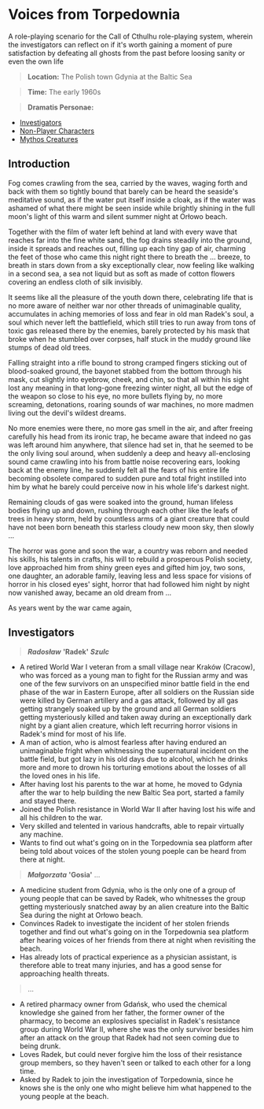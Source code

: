 <!-- Call of Cthulhu :: Voices from Torpedownia

Copyright (C) 2019 Stefan Zimmermann <user@zimmermann.co>

Permission is granted to copy, distribute and/or modify this document
under the terms of the GNU Free Documentation License, Version 1.3
or any later version published by the Free Software Foundation;
with no Invariant Sections, no Front-Cover Texts, and no Back-Cover Texts.
A copy of the license is included in the section entitled "GNU
Free Documentation License".
-->

Voices from Torpedownia
=======================

A role-playing scenario for the Call of Cthulhu role-playing system,
wherein the investigators can reflect on if it's worth
gaining a moment of pure satisfaction by defeating all ghosts from the past
before loosing sanity or even the own life

> **Location:** The Polish town Gdynia at the Baltic Sea

> **Time:** The early 1960s

> **Dramatis Personae:**

* [Investigators](#investigators)
* [Non-Player Characters](#non-player-characters)
* [Mythos Creatures](#mythos-creatures)

Introduction
------------

Fog comes crawling from the sea,
carried by the waves,
waging forth and back with them so tightly bound
that barely can be heard the seaside's meditative sound,
as if the water put itself inside a cloak,
as if the water was ashamed of what there might be seen inside
while brightly shining in the full moon's light
of this warm and silent summer night at Orłowo beach.

Together with the film of water left behind at land
with every wave that reaches far into the fine white sand,
the fog drains steadily into the ground,
inside it spreads and reaches out,
filling up each tiny gap of air,
charming the feet of those who came this night right there
to breath the ... breeze,
to breath in stars down from a sky exceptionally clear,
now feeling like walking in a second sea,
a sea not liquid but as soft as made of cotton flowers
covering an endless cloth of silk invisibly.

It seems like all the pleasure of the youth down there,
celebrating life that is no more aware
of neither war nor other threads of unimaginable quality,
accumulates in aching memories of loss and fear
in old man Radek's soul,
a soul which never left the battlefield,
which still tries to run away from tons of toxic gas
released there by the enemies,
barely protected by his mask that broke when he stumbled over corpses,
half stuck in the muddy ground like stumps of dead old trees.

Falling straight into a rifle bound
to strong cramped fingers sticking out of blood-soaked ground,
the bayonet stabbed from the bottom through his mask,
cut slightly into eyebrow, cheek, and chin,
so that all within his sight
lost any meaning in that long-gone freezing winter night,
all but the edge of the weapon so close to his eye,
no more bullets flying by,
no more screaming, detonations, roaring sounds of war machines,
no more madmen living out the devil's wildest dreams.

No more enemies were there,
no more gas smell in the air,
and after freeing carefully his head from its ironic trap,
he became aware that indeed no gas was left around him anywhere,
that silence had set in,
that he seemed to be the only living soul around,
when suddenly a deep and heavy all-enclosing sound
came crawling into his from battle noise recovering ears,
looking back at the enemy line,
he suddenly felt all the fears of his entire life
becoming obsolete compared to sudden pure and total fright
instilled into him by what he barely could perceive now
in his whole life's darkest night.

Remaining clouds of gas were soaked into the ground,
human lifeless bodies flying up and down,
rushing through each other like the leafs of trees in heavy storm,
held by countless arms of a giant creature that could have not been born
beneath this starless cloudy new moon sky,
then slowly ...

The horror was gone and soon the war,
a country was reborn and needed his skills, his talents in crafts,
his will to rebuild a prosperous Polish society,
love approached him from shiny green eyes
and gifted him joy, two sons, one daughter, an adorable family,
leaving less and less space for visions of horror in his closed eyes' sight,
horror that had followed him night by night
now vanished away, became an old dream from ...

As years went by the war came again,

Investigators
-------------

> ***Radosław*** **'Radek'** ***Szulc***

* A retired World War I veteran from a small village near Kraków (Cracow),
  who was forced as a young man to fight for the Russian army
  and was one of the few survivors on an unspecified minor battle field
  in the end phase of the war in Eastern Europe,
  after all soldiers on the Russian side were killed
  by German artillery and a gas attack,
  followed by all gas getting strangely soaked up by the ground
  and all German soldiers getting mysteriously killed
  and taken away during an exceptionally dark night
  by a giant alien creature,
  which left recurring horror visions in Radek's mind
  for most of his life.
* A man of action, who is almost fearless after having endured
  an unimaginable fright when whitnessing
  the supernatural incident on the battle field,
  but got lazy in his old days due to alcohol,
  which he drinks more and more to drown his torturing emotions
  about the losses of all the loved ones in his life.
* After having lost his parents to the war at home,
  he moved to Gdynia after the war
  to help building the new Baltic Sea port,
  started a family and stayed there.
* Joined the Polish resistance in World War II after having lost
  his wife and all his children to the war.
* Very skilled and telented in various handcrafts,
  able to repair virtually any machine.
* Wants to find out what's going on in the Torpedownia sea platform
  after being told about voices of the stolen young poeple
  can be heard from there at night.

> ***Małgorzata*** **'Gosia'** ...

* A medicine student from Gdynia,
  who is the only one of a group of young people
  that can be saved by Radek,
  who whitnesses the group getting mysteriously snatched away
  by an alien creature into the Baltic Sea
  during the night at Orłowo beach.
* Convinces Radek to investigate the incident of her stolen friends together
  and find out what's going on in the Torpedownia sea platform
  after hearing voices of her friends from there at night
  when revisiting the beach.
* Has already lots of practical experience as a physician assistant,
  is therefore able to treat many injuries,
  and has a good sense for approaching health threats.

> ...

* A retired pharmacy owner from Gdańsk,
  who used the chemical knowledge she gained from her father,
  the former owner of the pharmacy,
  to become an explosives specialist in Radek's resistance group
  during World War II, where she was the only survivor besides him
  after an attack on the group that Radek had not seen coming
  due to being drunk.
* Loves Radek, but could never forgive him
  the loss of their resistance group members,
  so they haven't seen or talked to each other for a long time.
* Asked by Radek to join the investigation of Torpedownia,
  since he knows she is the only one
  who might believe him what happened to the young people at the beach.
